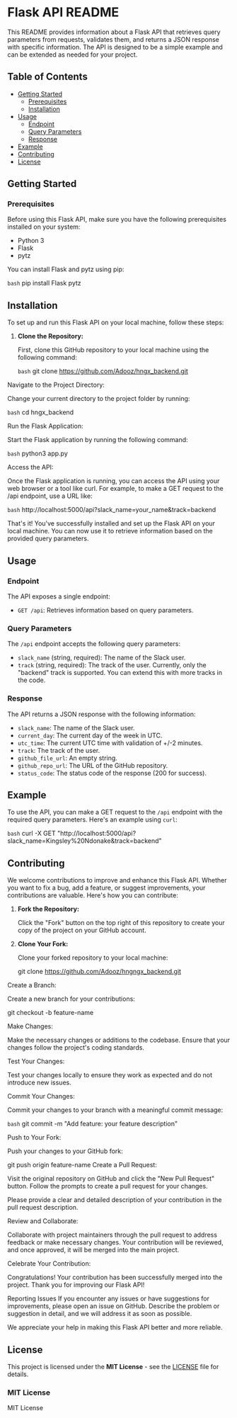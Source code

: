 # Flask API README

This README provides information about a Flask API that retrieves query parameters from requests, validates them, and returns a JSON response with specific information. The API is designed to be a simple example and can be extended as needed for your project.

## Table of Contents

- [Getting Started](#getting-started)
  - [Prerequisites](#prerequisites)
  - [Installation](#installation)
- [Usage](#usage)
  - [Endpoint](#endpoint)
  - [Query Parameters](#query-parameters)
  - [Response](#response)
- [Example](#example)
- [Contributing](#contributing)
- [License](#license)

## Getting Started

### Prerequisites

Before using this Flask API, make sure you have the following prerequisites installed on your system:

- Python 3
- Flask
- pytz

You can install Flask and pytz using pip:

```bash```
pip install Flask pytz


## Installation

To set up and run this Flask API on your local machine, follow these steps:

1. **Clone the Repository:**

   First, clone this GitHub repository to your local machine using the following command:

   ```bash```
   git clone https://github.com/Adooz/hngx_backend.git

Navigate to the Project Directory:

Change your current directory to the project folder by running:

```bash```
cd hngx_backend


Run the Flask Application:

Start the Flask application by running the following command:

```bash```
python3 app.py


Access the API:

Once the Flask application is running, you can access the API using your web browser or a tool like curl. For example, to make a GET request to the /api endpoint, use a URL like:

```bash```
http://localhost:5000/api?slack_name=your_name&track=backend

That's it! You've successfully installed and set up the Flask API on your local machine. You can now use it to retrieve information based on the provided query parameters.

## Usage

### Endpoint

The API exposes a single endpoint:

- `GET /api`: Retrieves information based on query parameters.

### Query Parameters

The `/api` endpoint accepts the following query parameters:

- `slack_name` (string, required): The name of the Slack user.
- `track` (string, required): The track of the user. Currently, only the "backend" track is supported. You can extend this with more tracks in the code.

### Response

The API returns a JSON response with the following information:

- `slack_name`: The name of the Slack user.
- `current_day`: The current day of the week in UTC.
- `utc_time`: The current UTC time with validation of +/-2 minutes.
- `track`: The track of the user.
- `github_file_url`: An empty string.
- `github_repo_url`: The URL of the GitHub repository.
- `status_code`: The status code of the response (200 for success).

## Example

To use the API, you can make a GET request to the `/api` endpoint with the required query parameters. Here's an example using `curl`:

```bash```
curl -X GET "http://localhost:5000/api?slack_name=Kingsley%20Ndonake&track=backend"

## Contributing

We welcome contributions to improve and enhance this Flask API. Whether you want to fix a bug, add a feature, or suggest improvements, your contributions are valuable. Here's how you can contribute:

1. **Fork the Repository:**

   Click the "Fork" button on the top right of this repository to create your copy of the project on your GitHub account.

2. **Clone Your Fork:**

   Clone your forked repository to your local machine:

   git clone https://github.com/Adooz/hngngx_backend.git

Create a Branch:

Create a new branch for your contributions:


git checkout -b feature-name


Make Changes:

Make the necessary changes or additions to the codebase. Ensure that your changes follow the project's coding standards.

Test Your Changes:

Test your changes locally to ensure they work as expected and do not introduce new issues.

Commit Your Changes:

Commit your changes to your branch with a meaningful commit message:

```bash```
git commit -m "Add feature: your feature description"

Push to Your Fork:

Push your changes to your GitHub fork:

git push origin feature-name
Create a Pull Request:

Visit the original repository on GitHub and click the "New Pull Request" button. Follow the prompts to create a pull request for your changes.

Please provide a clear and detailed description of your contribution in the pull request description.

Review and Collaborate:

Collaborate with project maintainers through the pull request to address feedback or make necessary changes. Your contribution will be reviewed, and once approved, it will be merged into the main project.

Celebrate Your Contribution:

Congratulations! Your contribution has been successfully merged into the project. Thank you for improving our Flask API!

Reporting Issues
If you encounter any issues or have suggestions for improvements, please open an issue on GitHub. Describe the problem or suggestion in detail, and we will address it as soon as possible.

We appreciate your help in making this Flask API better and more reliable.

## License

This project is licensed under the **MIT License** - see the [LICENSE](LICENSE) file for details.

### MIT License

MIT License
